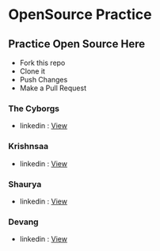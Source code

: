 # OpenSource Practice

## Practice Open Source Here

- Fork this repo
- Clone it
- Push Changes
- Make a Pull Request


### The Cyborgs
- linkedin : [View](https://www.linkedin.com/company/thecyborgs)


### Krishnsaa
- linkedin : [View](https://www.linkedin.com/in/krishnsaa?utm_source=share&utm_campaign=share_via&utm_content=profile&utm_medium=android_app )

### Shaurya
- linkedin : [View](https://www.linkedin.com/in/this-is-shaurya-upadhyay)

### Devang
- linkedin : [View](https://www.linkedin.com/in/devang-jain-820421281/ )

